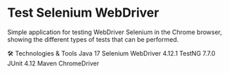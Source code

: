 # Test Selenium WebDriver
Simple application for testing WebDriver Selenium in the Chrome browser, showing the different types of tests that can be performed. 

🛠 Technologies & Tools
Java 17
Selenium WebDriver 4.12.1
TestNG 7.7.0
JUnit 4.12
Maven
ChromeDriver


